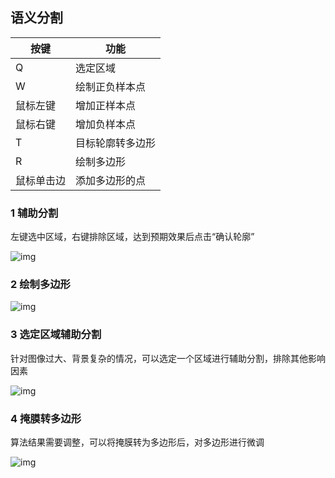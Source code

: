 ## 语义分割

| 按键       | 功能             |
| ---------- | ---------------- |
| Q          | 选定区域         |
| W          | 绘制正负样本点   |
| 鼠标左键   | 增加正样本点     |
| 鼠标右键   | 增加负样本点     |
| T          | 目标轮廓转多边形 |
| R          | 绘制多边形       |
| 鼠标单击边 | 添加多边形的点   |

### 1 辅助分割

左键选中区域，右键排除区域，达到预期效果后点击“确认轮廓”

![img](https://files.catbox.moe/3dzyj2.gif)

### 2 绘制多边形

![img](https://files.catbox.moe/4tfr0f.gif)

### 3 选定区域辅助分割

针对图像过大、背景复杂的情况，可以选定一个区域进行辅助分割，排除其他影响因素

![img](https://files.catbox.moe/3upzou.gif)

### 4 掩膜转多边形

算法结果需要调整，可以将掩膜转为多边形后，对多边形进行微调

![img](https://files.catbox.moe/mys04i.gif)
